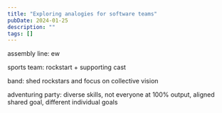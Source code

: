 ```yaml
---
title: "Exploring analogies for software teams"
pubDate: 2024-01-25
description: ""
tags: []
---
```


assembly line: ew

sports team: rockstart + supporting cast

band: shed rockstars and focus on collective vision

adventuring party: diverse skills, not everyone at 100% output, aligned shared goal, different individual goals